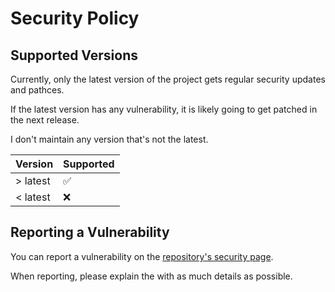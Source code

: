 # Security Policy

## Supported Versions

Currently, only the latest version of the project gets regular security updates and pathces.

If the latest version has any vulnerability, it is likely going to get patched in the next release.

I don't maintain any version that's not the latest.

| Version  | Supported          |
| -------- | ------------------ |
| > latest | :white_check_mark: |
| < latest | :x:                |

## Reporting a Vulnerability

You can report a vulnerability on the [repository's security page](https://github.com/vb2007/discordbot/security).

When reporting, please explain the with as much details as possible.